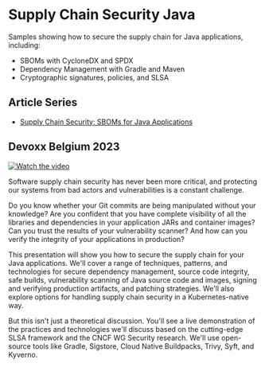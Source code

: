 # Supply Chain Security Java

Samples showing how to secure the supply chain for Java applications, including:

* SBOMs with CycloneDX and SPDX
* Dependency Management with Gradle and Maven
* Cryptographic signatures, policies, and SLSA

## Article Series

* [Supply Chain Security: SBOMs for Java Applications](https://www.thomasvitale.com/supply-chain-security-java-sbom)

## Devoxx Belgium 2023

[![Watch the video](https://img.youtube.com/vi/ftPFxK8JPNM/hqdefault.jpg)](https://www.youtube.com/embed/ftPFxK8JPNM)

Software supply chain security has never been more critical, and protecting our systems from bad actors and vulnerabilities is a constant challenge.

Do you know whether your Git commits are being manipulated without your knowledge? Are you confident that you have complete visibility of all the libraries and dependencies in your application JARs and container images? Can you trust the results of your vulnerability scanner? And how can you verify the integrity of your applications in production?

This presentation will show you how to secure the supply chain for your Java applications. We'll cover a range of techniques, patterns, and technologies for secure dependency management, source code integrity, safe builds, vulnerability scanning of Java source code and images, signing and verifying production artifacts, and patching strategies. We'll also explore options for handling supply chain security in a Kubernetes-native way.

But this isn't just a theoretical discussion. You'll see a live demonstration of the practices and technologies we'll discuss based on the cutting-edge SLSA framework and the CNCF WG Security research. We'll use open-source tools like Gradle, Sigstore, Cloud Native Buildpacks, Trivy, Syft, and Kyverno.
